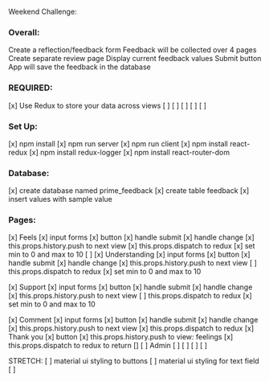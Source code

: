 Weekend Challenge:

### Overall: 
Create a reflection/feedback form 
Feedback will be collected over 4 pages
Create separate review page
Display current feedback values 
Submit button
App will save the feedback in the database

### REQUIRED:
[x] Use Redux to store your data across views
[ ] 
[ ]
[ ]
[ ]
[ ]

### Set Up:
[x] npm install
[x] npm run server
[x] npm run client
[x] npm install react-redux
[x] npm install redux-logger
[x] npm install react-router-dom

### Database:
[x]  create database named prime_feedback
	[x] create table feedback
	[x] insert values with sample value

### Pages: 
[x] Feels
	[x] input forms
	[x] button 
	[x] handle submit
	[x] handle change
	[x] this.props.history.push to next view
	[x] this.props.dispatch to redux
    [x] set min to 0 and max to 10
	[ ] 
[x] Understanding 
	[x] input forms
	[x] button 
	[x] handle submit
	[x] handle change
	[x] this.props.history.push to next view
	[ ] this.props.dispatch to redux
    [x] set min to 0 and max to 10

[x] Support	
	[x] input forms
	[x] button 
	[x] handle submit
	[x] handle change
	[x] this.props.history.push to next view
	[ ] this.props.dispatch to redux
    [x] set min to 0 and max to 10

[x] Comment
	[x] input forms
	[x] button 
	[x] handle submit
	[x] handle change
	[x] this.props.history.push to next view
	[x] this.props.dispatch to redux
[x] Thank you
	[x] button 
	[x] this.props.history.push to view: feelings
	[x] this.props.dispatch to redux to return []
[ ] Admin 
    [ ]
    [ ]
    [ ]
    [ ]

    

STRETCH:
	[ ] material ui styling to buttons
	[ ] material ui styling for text field
	[ ] 